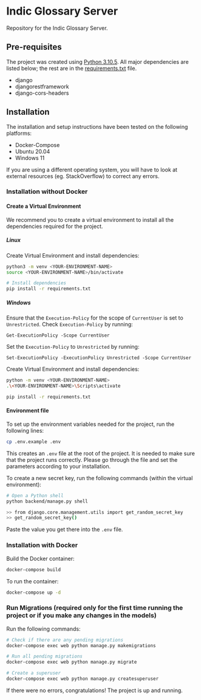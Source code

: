 # Indic Glossary Server

Repository for the Indic Glossary Server.

## Pre-requisites

The project was created using [Python 3.10.5](https://www.python.org/downloads/release/python-3105/). All major dependencies are listed below; the rest are in the [requirements.txt](/requirements.txt) file.

- django
- djangorestframework
- django-cors-headers

## Installation

The installation and setup instructions have been tested on the following platforms:

- Docker-Compose
- Ubuntu 20.04
- Windows 11

If you are using a different operating system, you will have to look at external resources (eg. StackOverflow) to correct any errors.

### Installation without Docker

#### Create a Virtual Environment

We recommend you to create a virtual environment to install all the dependencies required for the project.

##### Linux

Create Virtual Environment and install dependencies:

```bash
python3 -m venv <YOUR-ENVIRONMENT-NAME>
source <YOUR-ENVIRONMENT-NAME>/bin/activate

# Install dependencies
pip install -r requirements.txt
```

##### Windows

Ensure that the `Execution-Policy` for the scope of `CurrentUser` is set to `Unrestricted`. Check `Execution-Policy` by running:

```pwsh
Get-ExecutionPolicy -Scope CurrentUser
```

Set the `Execution-Policy` to `Unrestricted` by running:

```pwsh
Set-ExecutionPolicy -ExecutionPolicy Unrestricted -Scope CurrentUser
```

Create Virtual Environment and install dependencies:

```sh
python -m venv <YOUR-ENVIRONMENT-NAME>
.\<YOUR-ENVIRONMENT-NAME>\Scripts\activate

pip install -r requirements.txt
```

#### Environment file

To set up the environment variables needed for the project, run the following lines:

```sh
cp .env.example .env
```

This creates an `.env` file at the root of the project. It is needed to make sure that the project runs correctly. Please go through the file and set the parameters according to your installation.

To create a new secret key, run the following commands (within the virtual environment):

```bash
# Open a Python shell
python backend/manage.py shell

>> from django.core.management.utils import get_random_secret_key
>> get_random_secret_key()
```

Paste the value you get there into the `.env` file.

### Installation with Docker

Build the Docker container:

```bash
docker-compose build
```

To run the container:

```bash
docker-compose up -d
```

### Run Migrations (required only for the first time running the project or if you make any changes in the models)

Run the following commands:

```bash
# Check if there are any pending migrations
docker-compose exec web python manage.py makemigrations

# Run all pending migrations
docker-compose exec web python manage.py migrate

# Create a superuser
docker-compose exec web python manage.py createsuperuser
```

If there were no errors, congratulations! The project is up and running.
